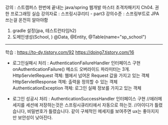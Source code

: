 강의 : 스트캠퍼스 한번에 끝내는 java/spring 웹개발 마스터 초격차패키지
Ch04. 권한 프로그래밍 실습
강의자료 : 스프링시큐리티 - part3
강의수준 : 스프링부트로 JPA쓰는걸 온전히 알아야함

1.  gradle 설정(jpa, 테스트런타임h2)
2.  도메인생성(School, )
   @Data, @Entity, @Table(name="sp_school")





----
학습 : https://to-dy.tistory.com/92
       https://doing7.tistory.com/16
- 로그인실패시 처리 : AuthenticationFailureHandler 인터페이스 구현
onAuthenticationFailure() 메소드 오버라이드
파라미터는 3개.  
HttpServletRequest 객체: 웹에서 넘어온	Request 값을 가지고 있는 객체
HttpServletResponse 객체: 출력을 정의할 수 있는 객체
AuthenticationException 객체: 로그인 실패 정보를 가지고 있는 객체

- 로그인 성공시 처리 :  AuthenticationSuccessHandler 인터페이스 구현
//에러메세지를 세션에 저장하는것은 스프링시큐리티에서 자동으로 하는것.
//아이디가 틀렸습니다, 비밀번호가 틀렸습니다. 같이 구체적인 메세지를 보여주면 ux는 좋아지지만 보안성이 낮아진다.
